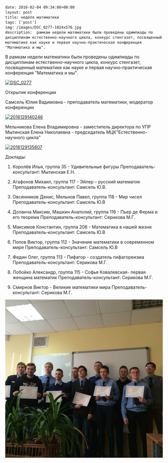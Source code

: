 ```
date: 2016-02-04 09:34:08+00:00
layout: post
title: неделя математики
tags: ['post']
img: /images/DSC_0277-1024x576.jpg
description:  рамкам недели математики были проведены одимпиады по дисциплинам естественно-научного цикла, конкурс стенгазет, посвященный математике как науке и первая научно-практическая конференция "Математика и мы".
```

В рамкам недели математики были проведены одимпиады по дисциплинам естественно-научного цикла, конкурс стенгазет, посвященный математике как науке и первая научно-практическая конференция "Математика и мы".

[![DSC_0277](/images/DSC_0277-1024x576.jpg)](/images/DSC_0277.jpg)

Открытие конференции

Самсель Юлия Вадимовна - преподаватель математики, модератор конференции

[![2016129140246](/images/2016129140246-576x1024.jpg)](/images/2016129140246.jpg)

Мельникова Елена Владимировна - заместитель директора по УПР Мытинская Елена Николаевна - председатель МЦК"Естественно-научного цикла"

[![2016129135607](/images/2016129135607-576x1024.jpg)](/images/2016129135607.jpg)

Доклады:

1.	Королёв Илья, группа 35 - Удивительные фигуры Преподаватель-консультант: Мытинская Е.Н.

2.	Агафонов Михаил, группа 117 - Эйлер – русский математик Преподаватель-консультант: Самсель Ю.В.

3.	Овсянников Денис, Мельнов Павел, группа 118 - Мир чисел Преподаватель-консультант: Самсель Ю.В

4.	Доланча Максим, Машкин Анатолий, группа 116 - Пьер де Ферма и его теорема Преподаватель-консультант: Серикова М.Г.

5.	Максимов Константин, группа 206 - Математика в нашей жизни Преподаватель-консультант: Самсель Ю.В

6.	Попов Виктор, группа 112 - Значение математики в современном мире Преподаватель-консультант: Самсель Ю.В

7.	Федин Олег, группа 113 - Пифагор - создатель пифагореизма Преподаватель-консультант: Серикова М.Г.

8.	Лобойко Александр, группа 115 - Софья Ковалевская- первая женщина математик Преподаватель-консультант: Серикова М.Г.

9.	Смирнов Виктор - Великие математики мира Преподаватель-консультант: Серикова М.Г.

[![IMG_8319](/images/IMG_8319.jpg)](/images/IMG_8319.jpg)
